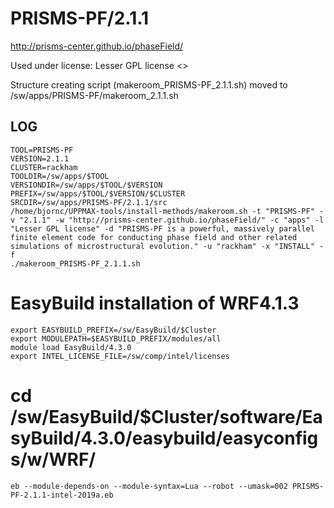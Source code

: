 PRISMS-PF/2.1.1
========================

<http://prisms-center.github.io/phaseField/>

Used under license:
Lesser GPL license
<>

Structure creating script (makeroom_PRISMS-PF_2.1.1.sh) moved to /sw/apps/PRISMS-PF/makeroom_2.1.1.sh

LOG
---

    TOOL=PRISMS-PF
    VERSION=2.1.1
    CLUSTER=rackham
    TOOLDIR=/sw/apps/$TOOL
    VERSIONDIR=/sw/apps/$TOOL/$VERSION
    PREFIX=/sw/apps/$TOOL/$VERSION/$CLUSTER
    SRCDIR=/sw/apps/PRISMS-PF/2.1.1/src
    /home/bjornc/UPPMAX-tools/install-methods/makeroom.sh -t "PRISMS-PF" -v "2.1.1" -w "http://prisms-center.github.io/phaseField/" -c "apps" -l "Lesser GPL license" -d "PRISMS-PF is a powerful, massively parallel finite element code for conducting phase field and other related simulations of microstructural evolution." -u "rackham" -x "INSTALL" -f
    ./makeroom_PRISMS-PF_2.1.1.sh

# EasyBuild installation of WRF4.1.3

    export EASYBUILD_PREFIX=/sw/EasyBuild/$Cluster
    export MODULEPATH=$EASYBUILD_PREFIX/modules/all
    module load EasyBuild/4.3.0
    export INTEL_LICENSE_FILE=/sw/comp/intel/licenses

#   cd /sw/EasyBuild/$Cluster/software/EasyBuild/4.3.0/easybuild/easyconfigs/w/WRF/
    eb --module-depends-on --module-syntax=Lua --robot --umask=002 PRISMS-PF-2.1.1-intel-2019a.eb

